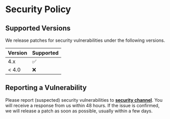 # Security Policy

## Supported Versions

We release patches for security vulnerabilities under the following versions.

| Version | Supported          |
| ------- | ------------------ |
| 4.x     | :white_check_mark: |
| < 4.0   | :x:                |

## Reporting a Vulnerability

Please report (suspected) security vulnerabilities to
**[security channel](https://discord.gg/Dt8rhSTjsn)**. You will receive a response from
us within 48 hours. If the issue is confirmed, we will release a patch as soon
as possible, usually within a few days.
